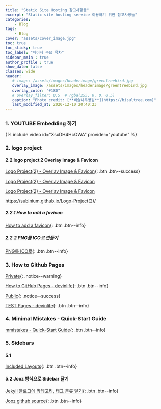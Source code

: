 ```yaml
---
title: "Static Site Hosting 참고사항들"
excerpt: "Static site hosting service 이용하기 위한 참고사항들"
categories:
    - Blog
tags:
    - Blog
cover: "assets/cover_image.jpg"
toc: true
toc_sticky: true
toc_label: "페이지 주요 목차"
sidebar_main : true
author_profile : true
show_date: false
classes: wide
header:
   # image: /assets/images/headerimage/greentreebird.jpg
   overlay_image: /assets/images/headerimage/greentreebird.jpg
   overlay_color: "#180"
   # overlay_filter: 0.5  # rgba(255, 0, 0, 0.5)
   caption: "Photo credit: [**비술나무병원**](https://bisultree.com)"
   last_modified_at: 2020-12-10 20:40:23
---
```


### 1. YOUTUBE Embedding 하기  
  


{% include video id="XsxDH4HcOWA" provider="youtube" %}




### 2. logo project  


#### 2.2 logo project 2 Overlay Image & Favicon  


[Logo Project(2) - Overlay Image & Favicon](https://subinium.github.io/Logo-Project(2)/){: .btn .btn--success}  

<a href="https://subinium.github.io/Logo-Project(2)/" class="btn btn--warning">Logo Project(2) - Overlay Image & Favicon</a>  

[Logo Project(2) - Overlay Image & Favicon](https://subinium.github.io/Logo-Project(2)/)  

<https://subinium.github.io/Logo-Project(2)/>  

  
  

##### 2.2.1 How to add a favicon  

[How to add a favicon](https://medium.com/theagilemanager/how-to-add-a-favicon-to-github-pages-403935604460){: .btn .btn--info}  


##### 2.2.2  PNG를 ICO로 만들기  

[PNG를 ICO로](https://www.hipdf.com/kr/png-to-ico){: .btn .btn--info}  


### 3. How to Github Pages  
  
  
[Private](#link){: .notice--warning}  
  
[How to GitHub Pages - devinlife](https://devinlife.com/howto/){: .btn .btn--info}  


[Public](#link){: .notice--success}  
  
[TEST Pages - devinlife](http://gpages.devinlife.com/){: .btn .btn--info}  
  

### 4. Minimal Mistakes  - Quick-Start Guide  
  

[mmistakes - Quick-Start Guide](https://mmistakes.github.io/minimal-mistakes/docs/quick-start-guide/){: .btn .btn--info} 

  

### 5. Sidebars

#### 5.1 

[Included Layouts](https://mmistakes.github.io/minimal-mistakes/docs/layouts/#header-overlay){: .btn .btn--info}  

#### 5.2 Jooz 방식으로 Sidebar 달기

[Jekyll 블로그에 카테고리, 태그 분류 달기](https://jooz.dev/blog/jekyll-add-categories-tags/){: .btn .btn--info}  

[Jooz github source](https://github.com/joojaeyoon/jooz.dev){: .btn .btn--info}  










